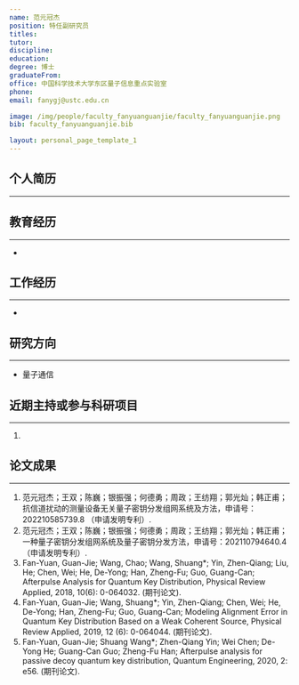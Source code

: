 ```yaml
---
name: 范元冠杰
position: 特任副研究员
titles: 
tutor: 
discipline: 
education: 
degree: 博士
graduateFrom: 
office: 中国科学技术大学东区量子信息重点实验室
phone: 
email: fanygj@ustc.edu.cn

image: /img/people/faculty_fanyuanguanjie/faculty_fanyuanguanjie.png
bib: faculty_fanyuanguanjie.bib

layout: personal_page_template_1
---
```


## 个人简历
--------------


## 教育经历
--------------
* 

## 工作经历
--------------
* 

## 研究方向
--------------
* 量子通信

## 近期主持或参与科研项目
--------------
1. 

## 论文成果
---------
1. 范元冠杰；王双；陈巍；银振强；何德勇；周政；王纺翔；郭光灿；韩正甫；抗信道扰动的测量设备无关量子密钥分发组网系统及方法，申请号：202210585739.8 （申请发明专利）.
2. 范元冠杰；王双；陈巍；银振强；何德勇；周政；王纺翔；郭光灿；韩正甫；一种量子密钥分发组网系统及量子密钥分发方法，申请号：202110794640.4 （申请发明专利）.
3. Fan-Yuan, Guan-Jie; Wang, Chao; Wang, Shuang*; Yin, Zhen-Qiang; Liu, He; Chen, Wei; He, De-Yong; Han, Zheng-Fu; Guo, Guang-Can; Afterpulse Analysis for Quantum Key Distribution, Physical Review Applied, 2018, 10(6): 0-064032. (期刊论文).
4. Fan-Yuan, Guan-Jie; Wang, Shuang*; Yin, Zhen-Qiang; Chen, Wei; He, De-Yong; Han, Zheng-Fu; Guo, Guang-Can; Modeling Alignment Error in Quantum Key Distribution Based on a Weak Coherent Source, Physical Review Applied, 2019, 12 (6): 0-064044. (期刊论文).
5. Fan-Yuan, Guan-Jie; Shuang Wang*; Zhen-Qiang Yin; Wei Chen; De-Yong He; Guang-Can Guo; Zheng-Fu Han; Afterpulse analysis for passive decoy quantum key distribution, Quantum Engineering, 2020, 2: e56. (期刊论文).
